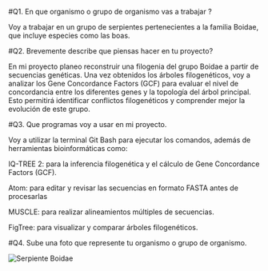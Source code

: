 #Q1. En que organismo o grupo de organismo vas a trabajar ?

Voy a trabajar en un grupo de serpientes pertenecientes a la familia Boidae, que incluye especies como las boas. 

#Q2. Brevemente describe que piensas hacer en tu proyecto?

En mi proyecto planeo reconstruir una filogenia del grupo Boidae a partir de secuencias genéticas. Una vez obtenidos los árboles filogenéticos, voy a analizar los Gene Concordance Factors (GCF) para evaluar el nivel de concordancia entre los diferentes genes y la topología del árbol principal. Esto permitirá identificar conflictos filogenéticos y comprender mejor la evolución de este grupo.

#Q3. Que programas voy a usar en mi proyecto. 

Voy a utilizar la terminal Git Bash para ejecutar los comandos, además de herramientas bioinformáticas como:

IQ-TREE 2: para la inferencia filogenética y el cálculo de Gene Concordance Factors (GCF).

Atom: para editar y revisar las secuencias en formato FASTA antes de procesarlas

MUSCLE: para realizar alineamientos múltiples de secuencias.

FigTree: para visualizar y comparar árboles filogenéticos.

#Q4. Sube una foto que represente tu organismo o grupo de organismo.

![Serpiente Boidae](https://t3.ftcdn.net/jpg/01/62/97/78/240_F_162977836_TO60jAubuhvWeNfBRHfTNzxGzwqYTc7m.jpg)



